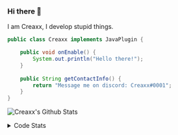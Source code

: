 ### Hi there 👋

I am Creaxx, I develop stupid things. 

```java
public class Creaxx implements JavaPlugin {

    public void onEnable() {
        System.out.println("Hello there!");
    }
    
    public String getContactInfo() {
        return "Message me on discord: Creaxx#0001";
    }
}
```

![Creaxx's Github Stats](https://github-readme-stats.vercel.app/api?username=CreaxxOG&show_icons=true&theme=dark&count_private=true)

<details>
  <summary>Code Stats</summary>

<!--START_SECTION:waka-->
![Code Time](http://img.shields.io/badge/Code%20Time-1%2C415%20hrs%2032%20mins-blue)

![Lines of code](https://img.shields.io/badge/From%20Hello%20World%20I%27ve%20Written-727.1%20thousand%20lines%20of%20code-blue)

**🐱 My GitHub Data** 

> 📦 104.3 kB Used in GitHub's Storage 
 > 
> 🏆 2,249 Contributions in the Year 2023
 > 
> 🚫 Not Opted to Hire
 > 
> 📜 4 Public Repositories 
 > 
> 🔑 3 Private Repositories 
 > 
**I'm a Night 🦉** 

```text
🌞 Morning                419 commits         ██░░░░░░░░░░░░░░░░░░░░░░░   07.25 % 
🌆 Daytime                2442 commits        ███████████░░░░░░░░░░░░░░   42.24 % 
🌃 Evening                2795 commits        ████████████░░░░░░░░░░░░░   48.35 % 
🌙 Night                  125 commits         █░░░░░░░░░░░░░░░░░░░░░░░░   02.16 % 
```
📅 **I'm Most Productive on Saturday** 

```text
Monday                   710 commits         ███░░░░░░░░░░░░░░░░░░░░░░   12.28 % 
Tuesday                  814 commits         ████░░░░░░░░░░░░░░░░░░░░░   14.08 % 
Wednesday                843 commits         ████░░░░░░░░░░░░░░░░░░░░░   14.58 % 
Thursday                 937 commits         ████░░░░░░░░░░░░░░░░░░░░░   16.21 % 
Friday                   559 commits         ██░░░░░░░░░░░░░░░░░░░░░░░   09.67 % 
Saturday                 999 commits         ████░░░░░░░░░░░░░░░░░░░░░   17.28 % 
Sunday                   919 commits         ████░░░░░░░░░░░░░░░░░░░░░   15.90 % 
```


📊 **This Week I Spent My Time On** 

```text
💬 Programming Languages: 
Java                     4 hrs               █████████████████░░░░░░░░   68.92 % 
Kotlin                   1 hr 26 mins        ██████░░░░░░░░░░░░░░░░░░░   24.75 % 
XML                      16 mins             █░░░░░░░░░░░░░░░░░░░░░░░░   04.62 % 
YAML                     4 mins              ░░░░░░░░░░░░░░░░░░░░░░░░░   01.32 % 
GitIgnore file           1 min               ░░░░░░░░░░░░░░░░░░░░░░░░░   00.40 % 

🔥 Editors: 
IntelliJ                 5 hrs 48 mins       █████████████████████████   100.00 % 
```

**I Mostly Code in Java** 

```text
Java                     57 repos            ███████████████████░░░░░░   76.00 % 
Kotlin                   10 repos            ███░░░░░░░░░░░░░░░░░░░░░░   13.33 % 
CSS                      2 repos             █░░░░░░░░░░░░░░░░░░░░░░░░   02.67 % 
JavaScript               2 repos             █░░░░░░░░░░░░░░░░░░░░░░░░   02.67 % 
EJS                      1 repo              ░░░░░░░░░░░░░░░░░░░░░░░░░   01.33 % 
```




 Last Updated on 30/07/2023 12:32:53 UTC
<!--END_SECTION:waka-->
</details>
